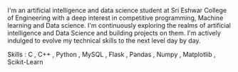I'm an artificial intelligence and data science student at Sri Eshwar College of Engineering with a deep interest in competitive programming, Machine learning and Data science.
I'm continuously exploring the realms of artificial intelligence and Data Science and building projects on them. I'm actively indulged to evolve my technical skills to the next level day by day.

Skills : C , C++ , Python , MySQL , Flask , Pandas , Numpy , Matplotlib , Scikit-Learn
